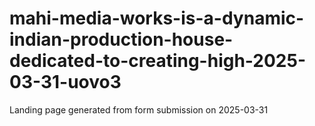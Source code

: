# mahi-media-works-is-a-dynamic-indian-production-house-dedicated-to-creating-high-2025-03-31-uovo3
Landing page generated from form submission on 2025-03-31
